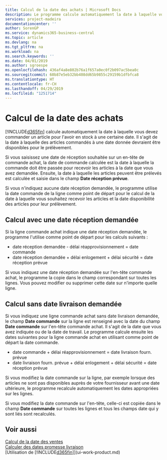 ```yaml
---
title: Calcul de la date des achats | Microsoft Docs
description: Le programme calcule automatiquement la date à laquelle vous devez commander un article pour l'avoir en stock à une certaine date. Il s'agit de la date à laquelle des articles commandés à une date donnée devraient être disponibles pour le prélèvement.
services: project-madeira
documentationcenter: ''
author: SorenGP
ms.service: dynamics365-business-central
ms.topic: article
ms.devlang: na
ms.tgt_pltfrm: na
ms.workload: na
ms.search.keywords: ''
ms.date: 04/01/2019
ms.author: sgroespe
ms.openlocfilehash: 436af4a8e802b76a1f657a0ec0f2b097ac5bea0c
ms.sourcegitcommit: 60b87e5eb32bb408dd65b9855c29159b1dfbfca8
ms.translationtype: HT
ms.contentlocale: fr-CH
ms.lasthandoff: 04/29/2019
ms.locfileid: "1251714"
---
```

# <a name="date-calculation-for-purchases"></a>Calcul de la date des achats
[!INCLUDE[d365fin](includes/d365fin_md.md)] calcule automatiquement la date à laquelle vous devez commander un article pour l'avoir en stock à une certaine date. Il s'agit de la date à laquelle des articles commandés à une date donnée devraient être disponibles pour le prélèvement.  

Si vous saisissez une date de réception souhaitée sur un en-tête de commande achat, la date de commande calculée est la date à laquelle la commande doit être passée pour recevoir les articles à la date que vous avez demandée. Ensuite, la date à laquelle les articles peuvent être prélevés est calculée et saisie dans le champ **Date réception prévue**.  

Si vous n'indiquez aucune date réception demandée, le programme utilise la date commande de la ligne comme point de départ pour le calcul de la date à laquelle vous souhaitez recevoir les articles et la date disponibilité des articles pour leur prélèvement.  

## <a name="calculating-with-a-requested-receipt-date"></a>Calcul avec une date réception demandée  
Si la ligne commande achat indique une date réception demandée, le programme l'utilise comme point de départ pour les calculs suivants :  

- date réception demandée - délai réapprovisionnement = date commande  
- date réception demandée + délai enlogement + délai sécurité = date réception prévue  

Si vous indiquez une date réception demandée sur l'en-tête commande achat, le programme la copie dans le champ correspondant sur toutes les lignes. Vous pouvez modifier ou supprimer cette date sur n'importe quelle ligne.  

## <a name="calculating-without-a-requested-delivery-date"></a>Calcul sans date livraison demandée  
Si vous indiquez une ligne commande achat sans date livraison demandée, le champ **Date commande** sur la ligne est renseigné avec la date du champ **Date commande** sur l'en\-tête commande achat. Il s'agit de la date que vous avez indiquée ou de la date de travail. Le programme calcule ensuite les dates suivantes pour la ligne commande achat en utilisant comme point de départ la date commande.  

- date commande + délai réapprovisionnement = date livraison fourn. prévue  
- date livraison fourn. prévue + délai enlogement + délai sécurité = date réception prévue  

Si vous modifiez la date commande sur la ligne, par exemple lorsque des articles ne sont pas disponibles auprès de votre fournisseur avant une date ultérieure, le programme recalcule automatiquement les dates appropriées sur les lignes.  

Si vous modifiez la date commande sur l'en\-tête, celle\-ci est copiée dans le champ **Date commande** sur toutes les lignes et tous les champs date qui y sont liés sont recalculés.  

## <a name="see-also"></a>Voir aussi  
 [Calcul de la date des ventes](sales-date-calculation-for-sales.md)   
 [Calculer des dates promesse livraison](sales-how-to-calculate-order-promising-dates.md)  
 [Utilisation de [!INCLUDE[d365fin](includes/d365fin_md.md)]](ui-work-product.md)

